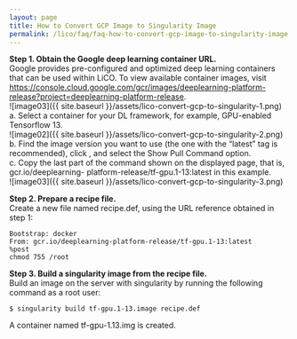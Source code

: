 ```yaml
---
layout: page
title: How to Convert GCP Image to Singularity Image 
permalink: /lico/faq/faq-how-to-convert-gcp-image-to-singularity-image
---
```

**Step 1. Obtain the Google deep learning container URL.**   
Google provides pre-configured and optimized deep learning containers that can be used within LiCO. To view available container images, visit <https://console.cloud.google.com/gcr/images/deeplearning-platform-release?project=deeplearning-platform-release>.  
![image03]({{ site.baseurl }}/assets/lico-convert-gcp-to-singularity-1.png)  
a. Select a container for your DL framework, for example, GPU-enabled Tensorflow 13.  
![image02]({{ site.baseurl }}/assets/lico-convert-gcp-to-singularity-2.png)  
b. Find the image version you want to use (the one with the “latest” tag is recommended), click , and select the Show Pull Command option.  
c. Copy the last part of the command shown on the displayed page, that is, gcr.io/deeplearning- platform-release/tf-gpu.1-13:latest in this example.  
![image03]({{ site.baseurl }}/assets/lico-convert-gcp-to-singularity-3.png)  

**Step 2. Prepare a recipe file.**  
Create a new file named recipe.def, using the URL reference obtained in step 1:

```
Bootstrap: docker
From: gcr.io/deeplearning-platform-release/tf-gpu.1-13:latest
%post
chmod 755 /root
```

**Step 3. Build a singularity image from the recipe file.**  
Build an image on the server with singularity by running the following command as a root user:

```
$ singularity build tf-gpu.1-13.image recipe.def
```

A container named tf-gpu-1.13.img is created.
